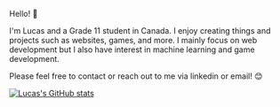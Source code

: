 Hello! 👋



I'm Lucas and a Grade 11 student in Canada. I enjoy creating things and projects such as websites, games, and more. I mainly focus on web development but I also have interest in machine learning and game development. 

Please feel free to contact or reach out to me via linkedin or email! 😊


[![Lucas's GitHub stats](https://github-readme-stats.vercel.app/api?username=loafisgood&show_icons=true&theme=dracula)](https://github.com/loafisgood/github-readme-stats)
